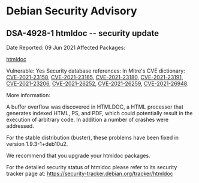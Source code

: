 
Debian Security Advisory
========================


DSA-4928-1 htmldoc -- security update
-------------------------------------



Date Reported:
09 Jun 2021
Affected Packages:

[htmldoc](https://packages.debian.org/src:htmldoc)

Vulnerable:
Yes
Security database references:
In Mitre's CVE dictionary: [CVE-2021-23158](https://security-tracker.debian.org/tracker/CVE-2021-23158), [CVE-2021-23165](https://security-tracker.debian.org/tracker/CVE-2021-23165), [CVE-2021-23180](https://security-tracker.debian.org/tracker/CVE-2021-23180), [CVE-2021-23191](https://security-tracker.debian.org/tracker/CVE-2021-23191), [CVE-2021-23206](https://security-tracker.debian.org/tracker/CVE-2021-23206), [CVE-2021-26252](https://security-tracker.debian.org/tracker/CVE-2021-26252), [CVE-2021-26259](https://security-tracker.debian.org/tracker/CVE-2021-26259), [CVE-2021-26948](https://security-tracker.debian.org/tracker/CVE-2021-26948).  

More information:

A buffer overflow was discovered in HTMLDOC, a HTML processor that
generates indexed HTML, PS, and PDF, which could potentially result in
the execution of arbitrary code. In addition a number of crashes
were addressed.


For the stable distribution (buster), these problems have been fixed in
version 1.9.3-1+deb10u2.


We recommend that you upgrade your htmldoc packages.


For the detailed security status of htmldoc please refer to
its security tracker page at:
<https://security-tracker.debian.org/tracker/htmldoc>





